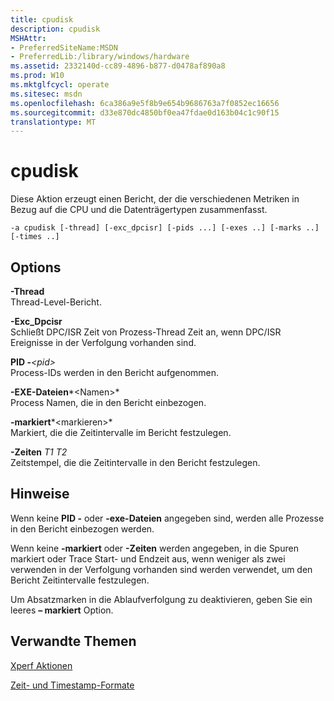 ```yaml
---
title: cpudisk
description: cpudisk
MSHAttr:
- PreferredSiteName:MSDN
- PreferredLib:/library/windows/hardware
ms.assetid: 2332140d-cc89-4896-b877-d0478af890a8
ms.prod: W10
ms.mktglfcycl: operate
ms.sitesec: msdn
ms.openlocfilehash: 6ca386a9e5f8b9e654b9686763a7f0852ec16656
ms.sourcegitcommit: d33e870dc4850bf0ea47fdae0d163b04c1c90f15
translationtype: MT
---
```

# <a name="cpudisk"></a>cpudisk


Diese Aktion erzeugt einen Bericht, der die verschiedenen Metriken in Bezug auf die CPU und die Datenträgertypen zusammenfasst.

``` syntax
-a cpudisk [-thread] [-exc_dpcisr] [-pids ...] [-exes ..] [-marks ..] [-times ..]
```

## <a name="options"></a>Options


<a href="" id="-thread"></a>**-Thread**  
Thread-Level-Bericht.

<a href="" id="-exc-dpcisr"></a>**-Exc\_Dpcisr**  
Schließt DPC/ISR Zeit von Prozess-Thread Zeit an, wenn DPC/ISR Ereignisse in der Verfolgung vorhanden sind.

<a href="" id="-pids-pid-"></a>**PID -***&lt;pid&gt;*  
Process-IDs werden in den Bericht aufgenommen.

<a href="" id="-exes-name-"></a>**-EXE-Dateien***&lt;Namen&gt;*  
Process Namen, die in den Bericht einbezogen.

<a href="" id="-marks-mark-"></a>**-markiert***&lt;markieren&gt;*  
Markiert, die die Zeitintervalle im Bericht festzulegen.

<a href="" id="-timest1-t2"></a>**-Zeiten** *T1 T2*  
Zeitstempel, die die Zeitintervalle in den Bericht festzulegen.

## <a name="remarks"></a>Hinweise


Wenn keine **PID -** oder **-exe-Dateien** angegeben sind, werden alle Prozesse in den Bericht einbezogen werden.

Wenn keine **-markiert** oder **-Zeiten** werden angegeben, in die Spuren markiert oder Trace Start- und Endzeit aus, wenn weniger als zwei verwenden in der Verfolgung vorhanden sind werden verwendet, um den Bericht Zeitintervalle festzulegen.

Um Absatzmarken in die Ablaufverfolgung zu deaktivieren, geben Sie ein leeres **– markiert** Option.

## <a name="related-topics"></a>Verwandte Themen


[Xperf Aktionen](xperf-actions.md)

[Zeit- und Timestamp-Formate](time-and-timestamp-formats.md)

 

 







